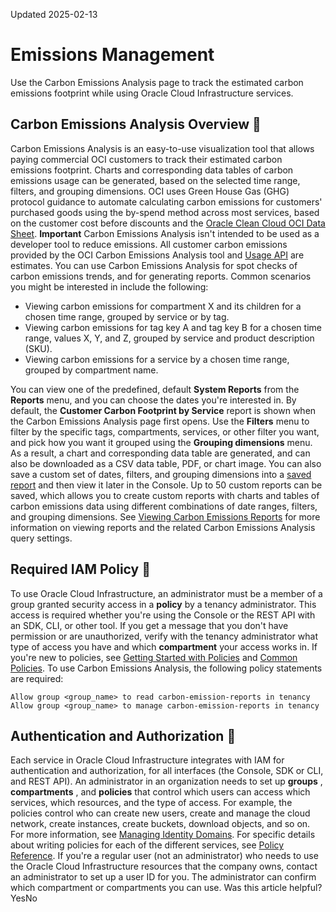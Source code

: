 Updated 2025-02-13
# Emissions Management
Use the Carbon Emissions Analysis page to track the estimated carbon emissions footprint while using Oracle Cloud Infrastructure services.
## Carbon Emissions Analysis Overview 🔗 
Carbon Emissions Analysis is an easy-to-use visualization tool that allows paying commercial OCI customers to track their estimated carbon emissions footprint. Charts and corresponding data tables of carbon emissions usage can be generated, based on the selected time range, filters, and grouping dimensions.
OCI uses Green House Gas (GHG) protocol guidance to automate calculating carbon emissions for customers' purchased goods using the by-spend method across most services, based on the customer cost before discounts and the [Oracle Clean Cloud OCI Data Sheet](https://www.oracle.com/a/ocom/docs/corporate/citizenship/clean-cloud-oci.pdf).
**Important** Carbon Emissions Analysis isn't intended to be used as a developer tool to reduce emissions. All customer carbon emissions provided by the OCI Carbon Emissions Analysis tool and [Usage API](https://docs.oracle.com/iaas/api/#/en/usage/) are estimates.
You can use Carbon Emissions Analysis for spot checks of carbon emissions trends, and for generating reports. Common scenarios you might be interested in include the following:
  * Viewing carbon emissions for compartment X and its children for a chosen time range, grouped by service or by tag.
  * Viewing carbon emissions for tag key A and tag key B for a chosen time range, values X, Y, and Z, grouped by service and product description (SKU).
  * Viewing carbon emissions for a service by a chosen time range, grouped by compartment name.


You can view one of the predefined, default **System Reports** from the **Reports** menu, and you can choose the dates you're interested in. By default, the **Customer Carbon Footprint by Service** report is shown when the Carbon Emissions Analysis page first opens. Use the **Filters** menu to filter by the specific tags, compartments, services, or other filter you want, and pick how you want it grouped using the **Grouping dimensions** menu. As a result, a chart and corresponding data table are generated, and can also be downloaded as a CSV data table, PDF, or chart image. You can also save a custom set of dates, filters, and grouping dimensions into a [saved report](https://docs.oracle.com/en-us/iaas/Content/General/Tasks/carbon-analysis-savingreports.htm#carbon-analysis-savingreports "Use the Report actions menu in Carbon Emissions Analysis to create a saved report.") and then view it later in the Console.
Up to 50 custom reports can be saved, which allows you to create custom reports with charts and tables of carbon emissions data using different combinations of date ranges, filters, and grouping dimensions. See [Viewing Carbon Emissions Reports](https://docs.oracle.com/en-us/iaas/Content/General/Tasks/carbon-analysis-viewreports.htm#carbon-analysis-viewreports "View carbon emissions reports using the Console or the API.") for more information on viewing reports and the related Carbon Emissions Analysis query settings.
## Required IAM Policy 🔗 
To use Oracle Cloud Infrastructure, an administrator must be a member of a group granted security access in a **policy** by a tenancy administrator. This access is required whether you're using the Console or the REST API with an SDK, CLI, or other tool. If you get a message that you don't have permission or are unauthorized, verify with the tenancy administrator what type of access you have and which **compartment** your access works in.
If you're new to policies, see [Getting Started with Policies](https://docs.oracle.com/iaas/Content/Identity/policiesgs/get-started-with-policies.htm) and [Common Policies](https://docs.oracle.com/iaas/Content/Identity/policiescommon/commonpolicies.htm). 
To use Carbon Emissions Analysis, the following policy statements are required:
```
Allow group <group_name> to read carbon-emission-reports in tenancy
Allow group <group_name> to manage carbon-emission-reports in tenancy
```

## Authentication and Authorization 🔗 
Each service in Oracle Cloud Infrastructure integrates with IAM for authentication and authorization, for all interfaces (the Console, SDK or CLI, and REST API).
An administrator in an organization needs to set up **groups** , **compartments** , and **policies** that control which users can access which services, which resources, and the type of access. For example, the policies control who can create new users, create and manage the cloud network, create instances, create buckets, download objects, and so on. For more information, see [Managing Identity Domains](https://docs.oracle.com/iaas/Content/Identity/domains/overview.htm). For specific details about writing policies for each of the different services, see [Policy Reference](https://docs.oracle.com/iaas/Content/Identity/Reference/policyreference.htm). 
If you're a regular user (not an administrator) who needs to use the Oracle Cloud Infrastructure resources that the company owns, contact an administrator to set up a user ID for you. The administrator can confirm which compartment or compartments you can use.
Was this article helpful?
YesNo

